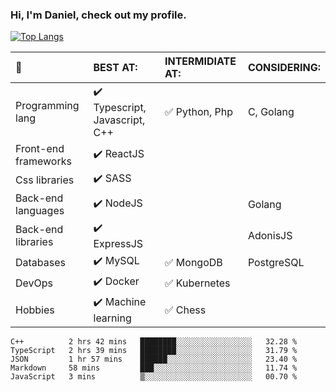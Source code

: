 ### Hi, I'm Daniel, check out my profile.
[![Top Langs](https://github-readme-stats.vercel.app/api/top-langs/?username=DanielRomeo&layout=compact)](https://github.com/anuraghazra/github-readme-stats)


:large_blue_circle: | BEST AT: | INTERMIDIATE AT: | CONSIDERING:
:------------ | :-------------| :-------------| :-------------
Programming lang | :heavy_check_mark: Typescript, Javascript, C++ | :white_check_mark: Python, Php | C, Golang
Front-end frameworks| :heavy_check_mark: ReactJS |  |
Css libraries | :heavy_check_mark:  SASS | |
Back-end languages| :heavy_check_mark: NodeJS | | Golang
Back-end libraries |:heavy_check_mark: ExpressJS| | AdonisJS
Databases | :heavy_check_mark: MySQL |  :white_check_mark: MongoDB | PostgreSQL
DevOps | :heavy_check_mark: Docker | :white_check_mark: Kubernetes
Hobbies | :heavy_check_mark: Machine learning | :white_check_mark: Chess

<!--START_SECTION:waka-->
```text
C++          2 hrs 42 mins   ████████░░░░░░░░░░░░░░░░░   32.28 % 
TypeScript   2 hrs 39 mins   ████████░░░░░░░░░░░░░░░░░   31.79 % 
JSON         1 hr 57 mins    ██████░░░░░░░░░░░░░░░░░░░   23.40 % 
Markdown     58 mins         ███░░░░░░░░░░░░░░░░░░░░░░   11.74 % 
JavaScript   3 mins          ▒░░░░░░░░░░░░░░░░░░░░░░░░   00.70 % 
```
<!--END_SECTION:waka-->
